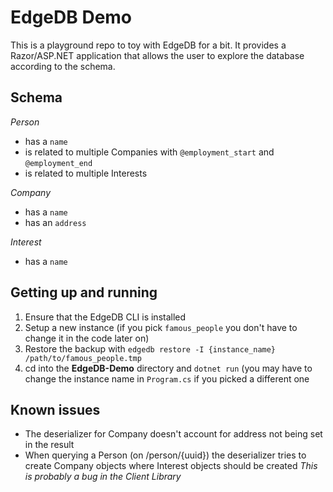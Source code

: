 # EdgeDB Demo

This is a playground repo to toy with EdgeDB for a bit. It provides a Razor/ASP.NET application that allows the user to explore the database according to the schema.

## Schema

*Person*
- has a `name`
- is related to multiple Companies with `@employment_start` and `@employment_end`
- is related to multiple Interests

*Company*
- has a `name`
- has an `address`

*Interest*
- has a `name`

## Getting up and running
1. Ensure that the EdgeDB CLI is installed
2. Setup a new instance (if you pick `famous_people` you don't have to change it in the code later on)
3. Restore the backup with `edgedb restore -I {instance_name} /path/to/famous_people.tmp`
4. cd into the **EdgeDB-Demo** directory and `dotnet run` (you may have to change the instance name in `Program.cs` if you picked a different one

## Known issues
- The deserializer for Company doesn't account for address not being set in the result
- When querying a Person (on /person/{uuid}) the deserializer tries to create Company objects where Interest objects should be created *This is probably a bug in the Client Library*
